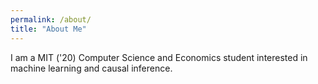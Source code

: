 ```yaml
---
permalink: /about/
title: "About Me"
---
```


I am a MIT ('20) Computer Science and Economics student interested in machine learning and causal inference.
